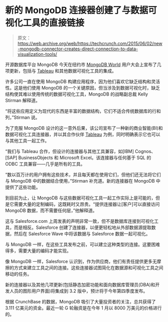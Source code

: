# 新的 MongoDB 连接器创建了与数据可视化工具的直接链接 

> 原文：<https://web.archive.org/web/https://techcrunch.com/2015/06/02/new-mongodb-connector-creates-direct-connection-to-data-visualization-tools/>

开源数据库平台 MongoDB 今天在纽约市 [MongoDB World](https://web.archive.org/web/20230130230105/http://mongodbworld.com/) 用户大会上宣布了几项更新，包括与 [Tableau](https://web.archive.org/web/20230130230105/http://www.tableau.com/) 和其他数据可视化工具的集成。

许多公司一直在使用 MongoDB 构建应用程序，因为他们喜欢它缺乏结构和灵活性。这是他们使用 MongoDB 的一个关键原因，但当涉及到数据可视化时，缺乏结构使其难以使用传统的数据可视化工具，MongoDB 的战略副总裁 Kelly Stirman 解释道。

“将这些应用定义为现代的东西是丰富的数据结构，它们不适合传统数据库的行和列，”Stirman 说。

为了克服 MongoDB 设计的这一意外后果，该公司宣布了一种新的商业智能(BI)和数据可视化工具连接器，并以其合作伙伴 [Tableau](https://web.archive.org/web/20230130230105/http://www.tableau.com/) 为例，同时明确表示它也可以与其他工具一起工作。

“我们与 Tableau 合作，但设计的连接器与其他工具兼容，如[IBM] Cognos、[SAP] BusinessObjects 和 Microsoft Excel。该连接器与任何基于 SQL 的 ODBC 工具兼容——几乎是所有的工具。

“数以百万计的用户拥有这些技术，并且每天都在使用它们，但他们还无法将它们与 MongoDB 中的数据结合使用，”Stirman 补充道。新的连接器在 MongoDB 中提供了这些功能。

到目前为止，让 MongoDB 与这些数据可视化工具一起工作实际上是可能的，但是它需要大量的定制编码，这既耗时又昂贵。“提供连接器让[客户]可以直接访问 MongoDB 数据，而不需要任何层，”他解释道。

这与 Salesforce.com 上周发表的声明非常一致，但不是数据库连接到可视化工具，而是相反。Salesforce 创建了连接器，以便更轻松地从外部数据源提取数据，然后在 Salesforce Wave 中将该数据与 Salesforce 数据一起可视化。

与 MongoDB 一样，在这些工具发布之前，可以建立这种类型的连接。这要困难得多，需要大量的编码才能实现。

像 MongoDB 一样，Salesforce 认识到，作为供应商，他们有责任提供更多无摩擦的方式来建立工具之间的连接。这些连接器试图简化在数据源和可视化工具之间移动的任务。

新的连接器以及其他几项更新(包括静态加密功能和面向数据库管理员(DBA)和开发人员的图形用户界面)将集成到 3.2 版中，预计将于今年第四季度发布。

根据 CrunchBase 的数据，MongoDB 吸引了大量投资者的关注，总共获得了 3.111 亿美元的资金。最近一轮 G 轮融资是在今年 1 月以 8000 万美元的价格进行的。
